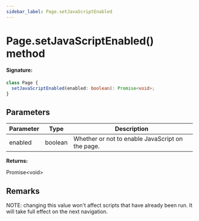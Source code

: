 ```yaml
---
sidebar_label: Page.setJavaScriptEnabled
---
```


# Page.setJavaScriptEnabled() method

#### Signature:

```typescript
class Page {
  setJavaScriptEnabled(enabled: boolean): Promise<void>;
}
```

## Parameters

| Parameter | Type    | Description                                      |
| --------- | ------- | ------------------------------------------------ |
| enabled   | boolean | Whether or not to enable JavaScript on the page. |

**Returns:**

Promise&lt;void&gt;

## Remarks

NOTE: changing this value won't affect scripts that have already been run. It will take full effect on the next navigation.
